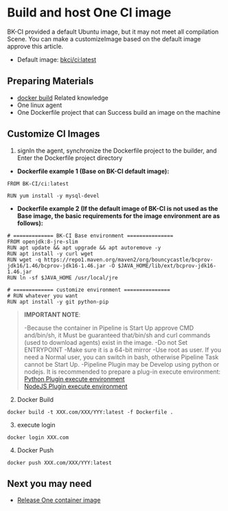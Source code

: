  # Build and host One CI image 

 BK-CI provided a default Ubuntu image, but it may not meet all compilation Scene. You can make a customizeImage based on the default image approve this article. 

 - Default image: [bkci/ci:latest](https://github.com/TencentBlueKing/ci-base-images/blob/master/ci-build/Dockerfile) 

 ## Preparing Materials 

 - [docker build](https://docs.docker.com/engine/reference/commandline/build/) Related knowledge 
 - One linux agent 
 - One Dockerfile project that can Success build an image on the machine 

 ## Customize CI Images 

 1. signIn the agent, synchronize the Dockerfile project to the builder, and Enter the Dockerfile project directory 

 - **Dockerfile example 1 (Base on BK-CI default image):** 

 ```CMD 
 FROM BK-CI/ci:latest 

 RUN yum install -y mysql-devel 
 ``` 

 - **Dockerfile example 2 (If the default image of BK-CI is not used as the Base image, the basic requirements for the image environment are as follows):** 

 ```CMD 
 # ============= BK-CI Base environment =============== 
 FROM openjdk:8-jre-slim 
 RUN apt update && apt upgrade && apt autoremove -y 
 RUN apt install -y curl wget 
 RUN wget -q https://repo1.maven.org/maven2/org/bouncycastle/bcprov-jdk16/1.46/bcprov-jdk16-1.46.jar -O $JAVA_HOME/lib/ext/bcprov-jdk16-1.46.jar 
 RUN ln -sf $JAVA_HOME /usr/local/jre 

 # ============= customize environment =============== 
 # RUN whatever you want 
 RUN apt install -y git python-pip 

 ``` 

 > **IMPORTANT NOTE**: 
 > 
 > -Because the container in Pipeline is Start Up approve CMD and/bin/sh, it Must be guaranteed that/bin/sh and curl commands (used to download agents) exist in the image. 
 > -Do not Set ENTRYPOINT 
 > -Make sure it is a 64-bit mirror 
 > -Use root as user. If you need a Normal user, you can switch in bash, otherwise Pipeline Task cannot be Start Up. 
 > -Pipeline Plugin may be Develop using python or nodejs. It is recommended to prepare a plug-in execute environment: 
 <br/>[Python Plugin execute environment](../../../Developer/plugins/plugin-dev-env/prepare-python.md) 
 <br/>[NodeJS Plugin execute environment](../../../Developer/plugins/plugin-dev-env//prepare-node.md) 

 2. Docker Build 

 ```CMD 
 docker build -t XXX.com/XXX/YYY:latest -f Dockerfile . 
 ``` 

 3. execute login 

 ```CMD 
 docker login XXX.com 
 ``` 

 4. Docker Push 

 ```CMD 
 docker push XXX.com/XXX/YYY:latest 
 ``` 

 ## Next you may need 

 - [Release One container image](release-new-image.md) 